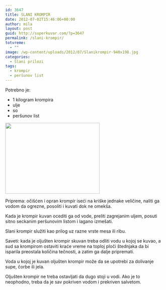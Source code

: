 ```yaml
---
id: 3647
title: SLANI KROMPIR
date: 2012-07-02T15:46:06+00:00
author: mila
layout: post
guid: http://superkuvar.com/?p=3647
permalink: /slani-krompir/
totvreme:
  - ""
image: /wp-content/uploads/2012/07/Slanikrompir-940x198.jpg
categories:
  - Slani prilozi
tags:
  - krompir
  - peršunov list
---
```

Potrebno je:

  * 1 kilogram krompira
  * ulje
  * so
  * peršunov list

<img class="alignnone size-medium wp-image-3648" title="Slanikrompir" src="//superkuvar.com/wp-content/uploads/2012/07/Slanikrompir-e1341243864452-300x225.jpg" alt="" width="300" height="225" /> 

Priprema: očišćen i opran krompir iseći na kriške jednake veličine, naliti ga vodom da ogrezne, posoliti i kuvati dok ne omekša.

Kada je krompir kuvan ocediti ga od vode, preliti zagrejanim uljem, posuti sitno seckanim peršunovim listom i lagano izmešati.

Slani krompir služiti kao prilog uz razne vrste mesa ili ribu.

Saveti: kada je oljušten krompir skuvan treba odliti vodu u kojoj se kuvao, a sud sa krompirom ostaviti kraće vreme na toploj ploči štednjaka da bi isparila preostala količina tečnosti, a zatim ga dalje pripremati.

Voda u kojoj je kuvan oljušten krompir može da se upotrebi za dolivanje supe, čorbe ili jela.

Oljušten krompir ne treba ostavljati da dugo stoji u vodi. Ako je to neophodno, treba da je sav pokriven vodom i prekriven salvetom.

&nbsp;